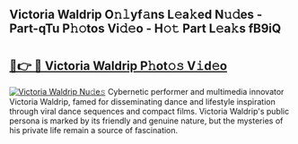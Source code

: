 ## Victoria Waldrip O𝚗𝚕yf𝚊ns L𝚎a𝚔ed N𝚞𝚍es - Part-qTu P𝚑𝚘tos Vi𝚍𝚎o - H𝚘𝚝 Part L𝚎a𝚔s fB9iQ

# <h2><a href="http://kf8cupi.oniu.top/?m=Victoria+Waldrip">🔗👉 🔴 Victoria Waldrip P𝚑ot𝚘𝚜 V𝚒d𝚎o</a></h2>

[![Victoria Waldrip Nu𝚍e𝚜](https://i.imgur.com/0qMVB7G.gif)](http://kf8cupi.oniu.top/?m=Victoria+Waldrip)
Cybernetic performer and multimedia innovator Victoria Waldrip, famed for disseminating dance and lifestyle inspiration through viral dance sequences and compact films. Victoria Waldrip's public persona is marked by its friendly and genuine nature, but the mysteries of his private life remain a source of fascination.  
